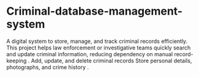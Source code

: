 # Criminal-database-management-system
A digital system to store, manage, and track criminal records efficiently. This project helps law enforcement or investigative teams quickly search and update criminal information, reducing dependency on manual record-keeping . Add, update, and delete criminal records  Store personal details, photographs, and crime history .
